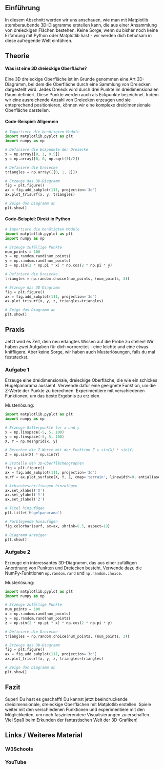 ## Einführung

In diesem Abschnitt werden wir uns anschauen, wie man mit Matplotlib atemberaubende 3D-Diagramme erstellen kann, die aus einer Ansammlung von dreieckigen Flächen bestehen. Keine Sorge, wenn du bisher noch keine Erfahrung mit Python oder Matplotlib hast - wir werden dich behutsam in diese aufregende Welt einführen.

## Theorie

#### Was ist eine 3D dreieckige Oberfläche?

Eine 3D dreieckige Oberfläche ist im Grunde genommen eine Art 3D-Diagramm, bei dem die Oberfläche durch eine Sammlung von Dreiecken dargestellt wird. Jedes Dreieck wird durch drei Punkte im dreidimensionalen Raum definiert. Diese Punkte werden auch als Eckpunkte bezeichnet. Indem wir eine ausreichende Anzahl von Dreiecken erzeugen und sie entsprechend positionieren, können wir eine komplexe dreidimensionale Oberfläche darstellen.

#### Code-Beispiel: Allgemein

```python
# Importiere die benötigten Module
import matplotlib.pyplot as plt
import numpy as np

# Definiere die Eckpunkte der Dreiecke
x = np.array([0, 1, 0.5])
y = np.array([0, 0, np.sqrt(3)/2])

# Definiere die Dreiecke
triangles = np.array([[0, 1, 2]])

# Erzeuge das 3D-Diagramm
fig = plt.figure()
ax = fig.add_subplot(111, projection='3d')
ax.plot_trisurf(x, y, triangles)

# Zeige das Diagramm an
plt.show()
```

#### Code-Beispiel: Direkt in Python

```python
# Importiere die benötigten Module
import matplotlib.pyplot as plt
import numpy as np

# Erzeuge zufällige Punkte
num_points = 100
x = np.random.rand(num_points)
y = np.random.rand(num_points)
z = np.sin(2 * np.pi * x) * np.cos(2 * np.pi * y)

# Definiere die Dreiecke
triangles = np.random.choice(num_points, (num_points, 3))

# Erzeuge das 3D-Diagramm
fig = plt.figure()
ax = fig.add_subplot(111, projection='3d')
ax.plot_trisurf(x, y, z, triangles=triangles)

# Zeige das Diagramm an
plt.show()
```

## Praxis

Jetzt wird es Zeit, dein neu erlangtes Wissen auf die Probe zu stellen! Wir haben zwei Aufgaben für dich vorbereitet - eine leichte und eine etwas kniffligere. Aber keine Sorge, wir haben auch Musterlösungen, falls du mal feststeckst.

### Aufgabe 1

Erzeuge eine dreidimensionale, dreieckige Oberfläche, die wie ein schickes Hügelpanorama aussieht. Verwende dafür eine geeignete Funktion, um die Z-Werte der Punkte zu berechnen. Experimentiere mit verschiedenen Funktionen, um das beste Ergebnis zu erzielen.

Musterlösung:

```python
import matplotlib.pyplot as plt
import numpy as np

# Erzeuge Gitterpunkte für x und y
x = np.linspace(-5, 5, 100)
y = np.linspace(-5, 5, 100)
X, Y = np.meshgrid(x, y)

# Berechne die Z-Werte mit der Funktion Z = sin(X) * sin(Y)
Z = np.sin(X) * np.sin(Y)

# Erstelle den 3D-Oberflächengraphen
fig = plt.figure()
ax = fig.add_subplot(111, projection='3d')
surf = ax.plot_surface(X, Y, Z, cmap='terrain', linewidth=0, antialiased=False)

# Achsenbeschriftungen hinzufügen
ax.set_xlabel('X')
ax.set_ylabel('Y')
ax.set_zlabel('Z')

# Titel hinzufügen
plt.title('Hügelpanorama')

# Farblegende hinzufügen
fig.colorbar(surf, ax=ax, shrink=0.5, aspect=10)

# Diagramm anzeigen
plt.show()
```

### Aufgabe 2

Erzeuge ein interessantes 3D-Diagramm, das aus einer zufälligen Anordnung von Punkten und Dreiecken besteht. Verwende dazu die NumPy-Funktionen `np.random.rand` und `np.random.choice`.

Musterlösung:

```python
import matplotlib.pyplot as plt
import numpy as np

# Erzeuge zufällige Punkte
num_points = 100
x = np.random.rand(num_points)
y = np.random.rand(num_points)
z = np.sin(2 * np.pi * x) * np.cos(2 * np.pi * y)

# Definiere die Dreiecke
triangles = np.random.choice(num_points, (num_points, 3))

# Erzeuge das 3D-Diagramm
fig = plt.figure()
ax = fig.add_subplot(111, projection='3d')
ax.plot_trisurf(x, y, z, triangles=triangles)

# Zeige das Diagramm an
plt.show()
```
## Fazit
Super! Du hast es geschafft! Du kannst jetzt beeindruckende dreidimensionale, dreieckige Oberflächen mit Matplotlib erstellen. Spiele weiter mit den verschiedenen Funktionen und experimentiere mit den Möglichkeiten, um noch faszinierendere Visualisierungen zu erschaffen. Viel Spaß beim Erkunden der fantastischen Welt der 3D-Grafiken!

## Links / Weiteres Material
### W3Schools
### YouTube